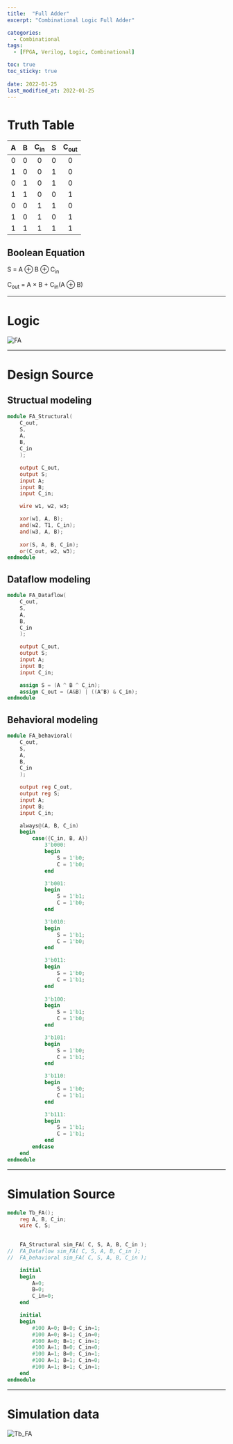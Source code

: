 ```yaml
---
title:  "Full Adder"
excerpt: "Combinational Logic Full Adder"

categories:
  - Combinational
tags:
  - [FPGA, Verilog, Logic, Combinational]

toc: true
toc_sticky: true
 
date: 2022-01-25
last_modified_at: 2022-01-25
---
```


# Truth Table

|  A  |  B  |  C<sub>in<sub>  |  S  |  C<sub>out<sub>  |
|:---:|:---:|:---:|:---:|:---:|
|  0  |  0  |  0  |  0  |  0   |
|  1  |  0  |  0  |  1  |  0   |
|  0  |  1  |  0  |  1  |  0   |
|  1  |  1  |  0  |  0  |  1   |
|  0  |  0  |  1  |  1  |  0   |
|  1  |  0  |  1  |  0  |  1   |
|  1  |  1  |  1  |  1  |  1   |

## Boolean Equation

S = A ⊕ B ⊕ C<sub>in</sub>

C<sub>out</sub> = A × B + C<sub>in</sub>(A ⊕ B)

---

# Logic

![FA](/images/2022-01-25-FA/logic.png)

---

# Design Source

## Structual modeling

```verilog
module FA_Structural(
	C_out,
	S,
	A,
	B,
	C_in
	);

	output C_out, 
	output S;
	input A; 
	input B;
	input C_in;

	wire w1, w2, w3;

	xor(w1, A, B);
	and(w2, T1, C_in);
	and(w3, A, B);
	
	xor(S, A, B, C_in);
	or(C_out, w2, w3);	
endmodule
```

## Dataflow modeling

```verilog
module FA_Dataflow(
	C_out,
	S,
	A,
	B,
	C_in
	);

	output C_out, 
	output S;
	input A; 
	input B;
	input C_in;

	assign S = (A ^ B ^ C_in);
	assign C_out = (A&B) | ((A^B) & C_in);
endmodule
```

## Behavioral modeling

```verilog
module FA_behavioral(
	C_out,
	S,
	A,
	B,
	C_in
	);

	output reg C_out, 
	output reg S;
	input A; 
	input B;
	input C_in;

	always@(A, B, C_in)
	begin
		case({C_in, B, A})
			3'b000:
			begin
				S = 1'b0;
				C = 1'b0;
			end

			3'b001:
			begin
				S = 1'b1;
				C = 1'b0;
			end

			3'b010:
			begin
				S = 1'b1;
				C = 1'b0;
			end

			3'b011:
			begin
				S = 1'b0;
				C = 1'b1;
			end
			
			3'b100:
			begin
				S = 1'b1;
				C = 1'b0;
			end

			3'b101:
			begin
				S = 1'b0;
				C = 1'b1;
			end

			3'b110:
			begin
				S = 1'b0;
				C = 1'b1;
			end

			3'b111:
			begin
				S = 1'b1;
				C = 1'b1;
			end
		endcase
	end
endmodule
```
---

# Simulation Source

```verilog
module Tb_FA();
 	reg A, B, C_in;
	wire C, S;
	

	FA_Structural sim_FA( C, S, A, B, C_in );
//	FA_Dataflow sim_FA( C, S, A, B, C_in );
//	FA_behavioral sim_FA( C, S, A, B, C_in );

	initial
	begin
		A=0;
		B=0;
		C_in=0;
	end

	initial
	begin
		#100 A=0; B=0; C_in=1;
		#100 A=0; B=1; C_in=0;
		#100 A=0; B=1; C_in=1;
		#100 A=1; B=0; C_in=0;
		#100 A=1; B=0; C_in=1;
		#100 A=1; B=1; C_in=0;
		#100 A=1; B=1; C_in=1;
	end
endmodule
```
---

# Simulation data

![Tb_FA](/images/2022-01-25-FA/tb.png)
